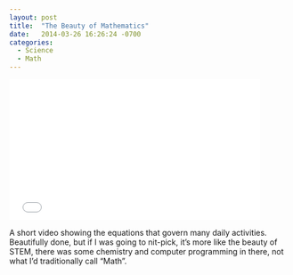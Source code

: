 ```yaml
---
layout: post
title:  "The Beauty of Mathematics"
date:   2014-03-26 16:26:24 -0700
categories:
  - Science
  - Math
---
```


<iframe class="embedly-embed" src="//cdn.embedly.com/widgets/media.html?src=https%3A%2F%2Fwww.youtube.com%2Fembed%2FO6AFWXRqjes%3Ffeature%3Doembed&url=https%3A%2F%2Fwww.youtube.com%2Fwatch%3Fv%3DO6AFWXRqjes&image=https%3A%2F%2Fi.ytimg.com%2Fvi%2FO6AFWXRqjes%2Fhqdefault.jpg&key=d815972c91e546edb5d2d02e509f8b1c&type=text%2Fhtml&schema=youtube" width="450" height="253" scrolling="no" frameborder="0" allowfullscreen></iframe>

A short video showing the equations that govern many daily activities. Beautifully done, but if I was going to nit-pick, it’s more like the beauty of STEM, there was some chemistry and computer programming in there, not what I’d traditionally call “Math”.
